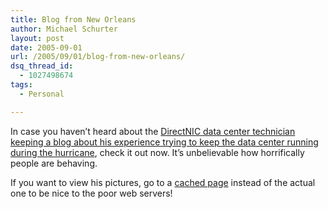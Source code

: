 ```yaml
---
title: Blog from New Orleans
author: Michael Schurter
layout: post
date: 2005-09-01
url: /2005/09/01/blog-from-new-orleans/
dsq_thread_id:
  - 1027498674
tags:
  - Personal

---
```

In case you haven&#8217;t heard about the [DirectNIC data center technician keeping a blog about his experience trying to keep the data center running during the hurricane][1], check it out now. It&#8217;s unbelievable how horrifically people are behaving.

If you want to view his pictures, go to a [cached page][2] instead of the actual one to be nice to the poor web servers!

 [1]: http://mgno.com/
 [2]: http://sigmund.biz.nyud.net:8090/kat/index.html